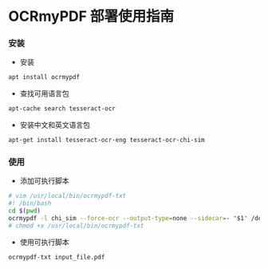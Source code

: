# OCRmyPDF 部署使用指南

### 安装

- 安装

```bash
apt install ocrmypdf
```

- 查找可用语言包

```bash
apt-cache search tesseract-ocr
```

- 安装中文和英文语言包

```bash
apt-get install tesseract-ocr-eng tesseract-ocr-chi-sim
```

### 使用

- 添加可执行脚本

```bash
# vim /usr/local/bin/ocrmypdf-txt
#! /bin/bash
cd $(pwd)
ocrmypdf -l chi_sim --force-ocr --output-type=none --sidecar=- "$1" /dev/null
# chmod +x /usr/local/bin/ocrmypdf-txt
```

- 使用可执行脚本

```bash
ocrmypdf-txt input_file.pdf
```
